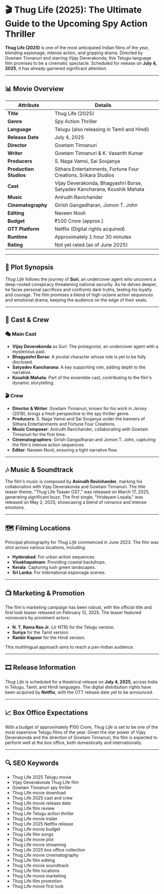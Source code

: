 # 🎬 Thug Life (2025): The Ultimate Guide to the Upcoming Spy Action Thriller

**Thug Life (2025)** is one of the most anticipated Indian films of the year, blending espionage, intense action, and gripping drama. Directed by Gowtam Tinnanuri and starring Vijay Deverakonda, this Telugu-language film promises to be a cinematic spectacle. Scheduled for release on **July 4, 2025**, it has already garnered significant attention.


---

## 📊 Movie Overview

| **Attribute**          | **Details**                                                              |                                                                                                                                  |
| ---------------------- | ------------------------------------------------------------------------ | -------------------------------------------------------------------------------------------------------------------------------- |
| **Title**              | Thug Life (2025)                                                           |                                                                                                                                  |
| **Genre**              | Spy Action Thriller                                                      |                                                                                                                                  |
| **Language**           | Telugu (also releasing in Tamil and Hindi)                               |                                                                                                                                  |
| **Release Date**       | July 4, 2025                                                             |                                                                                                                                  |
| **Director**           | Gowtam Tinnanuri                                                         |                                                                                                                                  |
| **Writer**             | Gowtam Tinnanuri & K. Vasanth Kumar                                      |                                                                                                                                  |
| **Producers**          | S. Naga Vamsi, Sai Soujanya                                              |                                                                                                                                  |
| **Production Studios** | Sithara Entertainments, Fortune Four Creations, Srikara Studios          |                                                                                                                                  |
| **Cast**               | Vijay Deverakonda, Bhagyashri Borse, Satyadev Kancharana, Koushik Mahata |                                                                                                                                  |
| **Music**              | Anirudh Ravichander                                                      |                                                                                                                                  |
| **Cinematography**     | Girish Gangadharan, Jomon T. John                                        |                                                                                                                                  |
| **Editing**            | Naveen Nooli                                                             |                                                                                                                                  |
| **Budget**             | ₹100 Crore (approx.)                                                     |                                                                                                                                  |
| **OTT Platform**       | Netflix (Digital rights acquired)                                        |                                                                                                                                  |
| **Runtime**            | Approximately 1 hour 30 minutes                                          |                                                                                                                                  |
| **Rating**             | Not yet rated (as of June 2025)                                          |  |

---

## 🎥 Plot Synopsis

*Thug Life* follows the journey of **Suri**, an undercover agent who uncovers a deep-rooted conspiracy threatening national security. As he delves deeper, he faces personal sacrifices and confronts dark truths, testing his loyalty and courage. The film promises a blend of high-octane action sequences and emotional drama, keeping the audience on the edge of their seats.

---

## 👥 Cast & Crew

### 🎭 Main Cast

* **Vijay Deverakonda** as Suri: The protagonist, an undercover agent with a mysterious past.
* **Bhagyashri Borse**: A pivotal character whose role is yet to be fully disclosed.
* **Satyadev Kancharana**: A key supporting role, adding depth to the narrative.
* **Koushik Mahata**: Part of the ensemble cast, contributing to the film's dynamic storytelling.

### 🎬 Crew

* **Director & Writer**: Gowtam Tinnanuri, known for his work in *Jersey* (2019), brings a fresh perspective to the spy thriller genre.
* **Producers**: S. Naga Vamsi and Sai Soujanya under the banners of Sithara Entertainments and Fortune Four Creations.
* **Music Composer**: Anirudh Ravichander, collaborating with Gowtam Tinnanuri for the first time.
* **Cinematographers**: Girish Gangadharan and Jomon T. John, capturing the film's intense action sequences.
* **Editor**: Naveen Nooli, ensuring a tight narrative flow.

---

## 🎶 Music & Soundtrack

The film's music is composed by **Anirudh Ravichander**, marking his collaboration with Vijay Deverakonda and Gowtam Tinnanuri. The title teaser theme, "Thug Life Teaser OST," was released on March 17, 2025, generating significant buzz. The first single, "Hridayam Lopala," was released on May 2, 2025, showcasing a blend of romance and intense emotions.

---

## 🗺️ Filming Locations

Principal photography for *Thug Life* commenced in June 2023. The film was shot across various locations, including:

* **Hyderabad**: For urban action sequences.
* **Visakhapatnam**: Providing coastal backdrops.
* **Kerala**: Capturing lush green landscapes.
* **Sri Lanka**: For international espionage scenes.

---

## 📺 Marketing & Promotion

The film's marketing campaign has been robust, with the official title and first look teaser released on February 12, 2025. The teaser featured voiceovers by prominent actors:

* **N. T. Rama Rao Jr.** (Jr NTR) for the Telugu version.
* **Suriya** for the Tamil version.
* **Ranbir Kapoor** for the Hindi version.

This multilingual approach aims to reach a pan-Indian audience.

---

## 🎞️ Release Information

*Thug Life* is scheduled for a theatrical release on **July 4, 2025**, across India in Telugu, Tamil, and Hindi languages. The digital distribution rights have been acquired by **Netflix**, with the OTT release date yet to be announced.

---

## 📈 Box Office Expectations

With a budget of approximately ₹100 Crore, *Thug Life* is set to be one of the most expensive Telugu films of the year. Given the star power of Vijay Deverakonda and the direction of Gowtam Tinnanuri, the film is expected to perform well at the box office, both domestically and internationally.

---

## 🔍 SEO Keywords

* Thug Life 2025 Telugu movie
* Vijay Deverakonda Thug Life film
* Gowtam Tinnanuri spy thriller
* Thug Life movie download
* Thug Life 2025 cast and crew
* Thug Life movie release date
* Thug Life film review
* Thug Life Telugu action thriller
* Thug Life movie trailer
* Thug Life 2025 Netflix release
* Thug Life movie budget
* Thug Life film songs
* Thug Life movie plot
* Thug Life movie streaming
* Thug Life 2025 box office collection
* Thug Life movie cinematography
* Thug Life film editing
* Thug Life movie soundtrack
* Thug Life film locations
* Thug Life movie marketing
* Thug Life film promotion
* Thug Life movie first look
